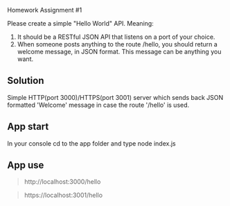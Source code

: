 Homework Assignment #1

Please create a simple "Hello World" API. Meaning:
1. It should be a RESTful JSON API that listens on a port of your choice.
2. When someone posts anything to the route /hello, you should return a welcome message, in JSON format. This message can be anything you want.

## Solution

Simple HTTP(port 3000)/HTTPS(port 3001) server which sends back JSON formatted 'Welcome' message in case the route '/hello' is used.

## App start

In your console cd to the app folder and type node index.js

## App use

>http://localhost:3000/hello

>https://localhost:3001/hello
